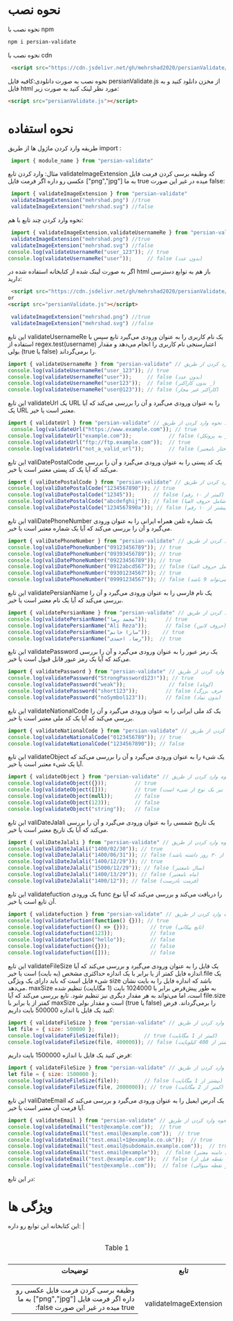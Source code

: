 # نحوه نصب 
نحوه نصب با npm

```bash
npm i persian-validate
```
نحوه نصب با cdn
```html
 <script src="https://cdn.jsdelivr.net/gh/mehrshad2020/persianValidate/persianValidate.js"></script>
```
نحوه نصب به صورت دانلودی:کافیه فایل persianValidate.js از مخزن دانلود کنید و به فایل html مورد نظر لینک کنید به صورت زیر:
```html
<script src="persianValidate.js"></script>
```
# نحوه استفاده
طریقه وارد کردن ماژول ها از طریق import :
```javascript
 import { module_name } from "persian-validate"
```
مثال: وارد کردن تابع validateImageExtension که وظیفه برسی کردن فرمت فایل عکسی رو داره اگر فرمت فایل ["png","jpg"] به ما true  میده در غیر این صورت false:
```javascript
 import { validateImageExtension } from "persian-validate"
 validateImageExtension("mehrshad.png") //true
 validateImageExtension("mehrshad.svg") //false
```
نحوه وارد کردن چند تابع با هم:
```javascript
 import { validateImageExtension,validateUsernameRe } from "persian-validate"
 validateImageExtension("mehrshad.png") //true
 validateImageExtension("mehrshad.svg") //false
console.log(validateUsernameRe("user_123")); // true
console.log(validateUsernameRe("user"));     // false (بدون عدد)
```

اگر به صورت لینک شده از کتابخانه استفاده شده در html باز هم به توابع دسترسی دارید:
```html
 <script src="https://cdn.jsdelivr.net/gh/mehrshad2020/persianValidate/persianValidate.js"></script>
or
<script src="persianValidate.js"></script>
```
```javascript
 validateImageExtension("mehrshad.png") //true
 validateImageExtension("mehrshad.svg") //false
```
این تابع validateUsernameRe یک نام کاربری را به عنوان ورودی می‌گیرد تابع سپس با استفاده از regex.test(username) اعتبارسنجی نام کاربری را انجام می‌دهد و مقدار بولی (true یا false) را برمی‌گرداند.
```javascript
import { validateUsernameRe } from "persian-validate" // نحوه وارد کردن از طریق import
console.log(validateUsernameRe("user_123")); // true
console.log(validateUsernameRe("user"));     // false (بدون عدد)
console.log(validateUsernameRe("user123"));  // false (بدون کاراکتر _)
console.log(validateUsernameRe("user@123")); // false (کاراکتر غیر مجاز)
```
این تابع validateUrl یک URL را به عنوان ورودی می‌گیرد و آن را بررسی می‌کند که آیا یک URL معتبر است یا خیر.
```javascript
import { validateUrl } from "persian-validate" // نحوه وارد کردن از طریق import
 console.log(validateUrl("https://www.example.com")); // true
console.log(validateUrl("example.com"));            // false (نیاز به پروتکل)
console.log(validateUrl("ftp://ftp.example.com"));  // true
console.log(validateUrl("not_a_valid_url"));        // false (ساختار نامعتبر)
```
این تابع valiDatePostalCode یک کد پستی را به عنوان ورودی می‌گیرد و آن را بررسی می‌کند که آیا یک کد پستی معتبر است یا خیر.
```javascript
import { valiDatePostalCode } from "persian-validate" // نحوه وارد کردن از طریق import
console.log(valiDatePostalCode("1234567890")); // true
console.log(valiDatePostalCode("12345"));      // false (کمتر از ۱۰ رقم)
console.log(valiDatePostalCode("abcdefghij")); // false (شامل حروف الفبا)
console.log(valiDatePostalCode("1234567890a")); // false (بیشتر از ۱۰ رقم)
```
این تابع valiDatePhoneNumber یک شماره تلفن همراه ایرانی را به عنوان ورودی می‌گیرد و آن را بررسی می‌کند که آیا یک شماره معتبر است یا خیر.
```javascript
import { valiDatePhoneNumber } from "persian-validate" // نحوه وارد کردن از طریق import
console.log(valiDatePhoneNumber("09123456789")); // true
console.log(valiDatePhoneNumber("09393456789")); // true
console.log(valiDatePhoneNumber("09223456789")); // true
console.log(valiDatePhoneNumber("0912abcd567")); // false (شامل حروف الفبا)
console.log(valiDatePhoneNumber("09301234567")); // true
console.log(valiDatePhoneNumber("09991234567")); // false (شماره دوم 9 نمی‌تواند 9 باشد)
```
این تابع validatePersianName یک نام فارسی را به عنوان ورودی می‌گیرد و آن را بررسی می‌کند که آیا یک نام معتبر است یا خیر.

```javascript
import { validatePersianName } from "persian-validate" // نحوه وارد کردن از طریق import
console.log(validatePersianName("محمد رضا"));      // true
console.log(validatePersianName("Ali Reza"));      // false (حروف لاتین)
console.log(validatePersianName("سارا خانم"));    // true
console.log(validatePersianName("رضا. احمدی"));  // true
```
این تابع validatePassword یک رمز عبور را به عنوان ورودی می‌گیرد و آن را بررسی می‌کند که آیا یک رمز عبور قابل قبول است یا خیر.
```javascript
import { validatePassword } from "persian-validate" // نحوه وارد کردن از طریق import
console.log(validatePassword("StrongPassword123!")); // true
console.log(validatePassword("weak"));              // false (کوتاه)
console.log(validatePassword("short123"));         // false (بدون حرف بزرگ)
console.log(validatePassword("noSymbol123"));      // false (بدون نماد)
```
این تابع validateNationalCode یک کد ملی ایرانی را به عنوان ورودی می‌گیرد و آن را بررسی می‌کند که آیا یک کد ملی معتبر است یا خیر.
```javascript
import { validateNationalCode } from "persian-validate" // نحوه وارد کردن از طریق import
console.log(validateNationalCode("0123456789")); // true
console.log(validateNationalCode("1234567890")); // false
```
این تابع validateObject یک شیء را به عنوان ورودی می‌گیرد و آن را بررسی می‌کند که آیا یک شیء معتبر است یا خیر.


```javascript
import { validateObject } from "persian-validate" // نحوه وارد کردن از طریق import
console.log(validateObject({}));         // true
console.log(validateObject([]));         // true (آرایه نیز یک نوع از شیء است)
console.log(validateObject(null));       // false
console.log(validateObject(123));        // false
console.log(validateObject("string"));   // false
```
این تابع valiDateJalali یک تاریخ شمسی را به عنوان ورودی می‌گیرد و آن را بررسی می‌کند که آیا یک تاریخ معتبر است یا خیر.

```javascript
import { valiDateJalali } from "persian-validate" // نحوه وارد کردن از طریق import
console.log(valiDateJalali("1400/02/30")); // true
console.log(valiDateJalali("1400/06/31")); // false (ماه ششم نمی‌تواند بیشتر از ۳۰ روز داشته باشد)
console.log(valiDateJalali("1400/12/29")); // true
console.log(valiDateJalali("15000/12/29")); // false (سال نامعتبر)
console.log(valiDateJalali("1400/13/29")); // false (ماه نامعتبر)
console.log(valiDateJalali("1400/12")); // false (فرمت نادرست)
```
این تابع validatefuction یک ورودی func را دریافت می‌کند و بررسی می‌کند که آیا نوع آن تابع است یا خیر.
```javascript
import { validatefuction } from "persian-validate" // نحوه وارد کردن از طریق import
console.log(validatefuction(function() {})); // true
console.log(validatefuction(() => {}));       // true (تابع پیکانی)
console.log(validatefuction(123));            // false
console.log(validatefuction("hello"));        // false
console.log(validatefuction({}));             // false
console.log(validatefuction([]));             // false
```
این تابع validateFileSize یک فایل را به عنوان ورودی می‌گیرد و بررسی می‌کند که آیا اندازه فایل کمتر از یا برابر با یک اندازه حداکثری مشخص (به بایت) است یا خیر.file یک شیء فایل است که باید دارای یک ویژگی size باشد که اندازه فایل را به بایت نشان می‌دهد.
maxSize به طور پیش‌فرض برابر با 1024000 بایت (1 مگابایت) تنظیم شده است، اما می‌تواند به هر مقدار دیگری نیز تنظیم شود.
تابع بررسی می‌کند که آیا file.size کمتر از یا برابر با maxSize است و مقدار بولی (true یا false) را برمی‌گرداند.
فرض کنید یک فایل با اندازه 500000 بایت داریم:
```javascript
import { validateFileSize } from "persian-validate" // نحوه وارد کردن از طریق import
let file = { size: 500000 };
console.log(validateFileSize(file));        // true (کمتر از 1 مگابایت)
console.log(validateFileSize(file, 400000)); // false (بیشتر از 400 کیلوبایت)
```
فرض کنید یک فایل با اندازه 1500000 بایت داریم:
```javascript
import { validateFileSize } from "persian-validate" // نحوه وارد کردن از طریق import
let file = { size: 1500000 };
console.log(validateFileSize(file));        // false (بیشتر از 1 مگابایت)
console.log(validateFileSize(file, 2000000)); // true (کمتر از 2 مگابایت)
```
این تابع valiDateEmail یک آدرس ایمیل را به عنوان ورودی می‌گیرد و بررسی می‌کند که آیا فرمت آن معتبر است یا خیر.
```javascript
import { validateEmail } from "persian-validate" // نحوه وارد کردن از طریق import
console.log(validateEmail("test@example.com"));  // true
console.log(validateEmail("test.email@example.com"));  // true
console.log(validateEmail("test.email+1@example.co.uk"));  // true
console.log(validateEmail("test.email@subdomain.example.com"));  // true
console.log(validateEmail("test.email@example"));  // false (بدون دامنه معتبر)
console.log(validateEmail("test.@example.com"));  // false (نقطه قبل از @)
console.log(validateEmail("test@example..com"));  // false (دو نقطه متوالی)
```


در این تابع:
# ویژگی ها
این کتابخانه این توابع رو داره:
|<table>
    <caption>
        <p>Table 1</p>
    </caption>
    <thead>
        <tr>
            <th>توضیحات</th>
            <th>تابع</th>
        </tr>
        <tr>
            <td>
                <table>
                    <tbody>
                        <tr dir="rtl">
                            <td>وظیفه برسی کردن فرمت فایل عکسی رو داره اگر فرمت فایل ["png","jpg"] به ما true میده در غیر این صورت false:</td>
                        </tr>
                    </tbody>
                </table><br>
            </td>
            <td>validateImageExtension</td>
        </tr>
    </thead>
    <tbody></tbody>
</table>

